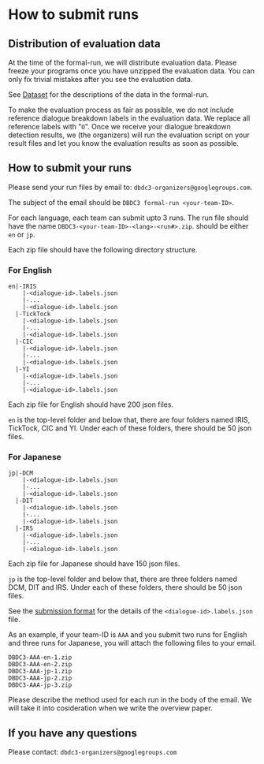 # How to submit runs

## Distribution of evaluation data

At the time of the formal-run, we will distribute evaluation data.
Please freeze your programs once you have unzipped the evaluation data.
You can only fix trivial mistakes after you see the evaluation data.

See [Dataset](datasets) for the descriptions of the data in the formal-run.

To make the evaluation process as fair as possible, we do not include reference dialogue
breakdown labels in the evaluation data. We replace all reference labels with "`O`".
Once we receive your dialogue breakdown detection results, we (the organizers)
will run the evaluation script on your result files and let you know the evaluation results as soon as possible.

## How to submit your runs

Please send your run files by email to:
`dbdc3-organizers@googlegroups.com`.

The subject of the email should be `DBDC3 formal-run <your-team-ID>`.

For each language, each team can submit upto 3 runs.
The run file should have the name `DBDC3-<your-team-ID>-<lang>-<run#>.zip`.
<lang> should be either `en` or `jp`.

Each zip file should have the following directory structure.

### For English
~~~~~~~~
en|-IRIS
    |-<dialogue-id>.labels.json
    |-...
    |-<dialogue-id>.labels.json
  |-TickTock
    |-<dialogue-id>.labels.json
    |-...
    |-<dialogue-id>.labels.json
  |-CIC
    |-<dialogue-id>.labels.json
    |-...
    |-<dialogue-id>.labels.json
  |-YI
    |-<dialogue-id>.labels.json
    |-...
    |-<dialogue-id>.labels.json    
~~~~~~~~

Each zip file for English should have 200 json files.

`en` is the top-level folder and below that, there are four folders named IRIS, TickTock, CIC and YI.
Under each of these folders, there should be 50 json files.

### For Japanese
~~~~~~~~
jp|-DCM
    |-<dialogue-id>.labels.json
    |-...
    |-<dialogue-id>.labels.json
  |-DIT
    |-<dialogue-id>.labels.json
    |-...
    |-<dialogue-id>.labels.json
  |-IRS
    |-<dialogue-id>.labels.json
    |-...
    |-<dialogue-id>.labels.json
~~~~~~~~

Each zip file for Japanese should have 150 json files.

`jp` is the top-level folder and below that, there are three folders named DCM, DIT and IRS.
Under each of these folders, there should be 50 json files.

See the [submission format](submission_format) for the details of the `<dialogue-id>.labels.json` file.

As an example, if your team-ID is `AAA` and you submit two runs for English and three runs for Japanese,
you will attach the following files to your email.
~~~~~~~~
DBDC3-AAA-en-1.zip
DBDC3-AAA-en-2.zip
DBDC3-AAA-jp-1.zip
DBDC3-AAA-jp-2.zip
DBDC3-AAA-jp-3.zip
~~~~~~~~

Please describe the method used for each run in the body of the email. We will take it into
cosideration when we write the overview paper.

## If you have any questions

Please contact: `dbdc3-organizers@googlegroups.com`
